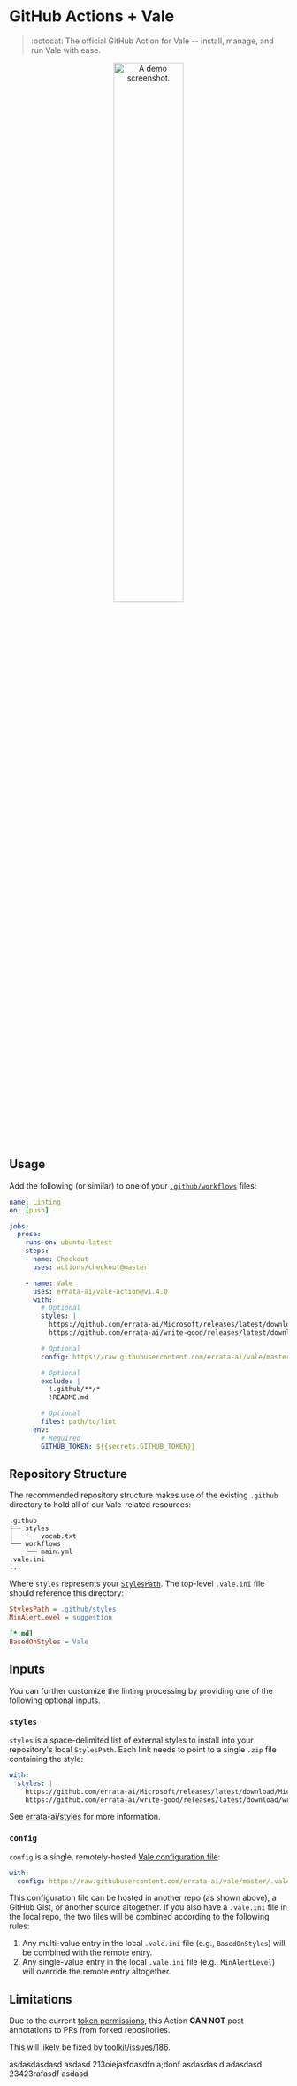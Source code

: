 # GitHub Actions + Vale

> :octocat: The official GitHub Action for Vale -- install, manage, and run Vale with ease.

<p align="center">
  <img width="50%" alt="A demo screenshot." src="https://user-images.githubusercontent.com/8785025/85236358-272d3680-b3d2-11ea-8793-0f45cb70189a.png">
</p>

## Usage

Add the following (or similar) to one of your [`.github/workflows`](https://help.github.com/en/github/automating-your-workflow-with-github-actions/configuring-a-workflow) files:

```yaml
name: Linting
on: [push]

jobs:
  prose:
    runs-on: ubuntu-latest
    steps:
    - name: Checkout
      uses: actions/checkout@master

    - name: Vale
      uses: errata-ai/vale-action@v1.4.0
      with:
        # Optional
        styles: |
          https://github.com/errata-ai/Microsoft/releases/latest/download/Microsoft.zip
          https://github.com/errata-ai/write-good/releases/latest/download/write-good.zip

        # Optional
        config: https://raw.githubusercontent.com/errata-ai/vale/master/.vale.ini

        # Optional
        exclude: |
          !.github/**/*
          !README.md

        # Optional
        files: path/to/lint
      env:
        # Required
        GITHUB_TOKEN: ${{secrets.GITHUB_TOKEN}}
```

## Repository Structure

The recommended repository structure makes use of the existing `.github` directory to hold all of our Vale-related resources:

```text
.github
├── styles
│   └── vocab.txt
└── workflows
    └── main.yml
.vale.ini
...
```

Where `styles` represents your [`StylesPath`](https://errata-ai.github.io/vale/styles/). The top-level `.vale.ini` file should reference this directory:

```ini
StylesPath = .github/styles
MinAlertLevel = suggestion

[*.md]
BasedOnStyles = Vale
```

## Inputs

You can further customize the linting processing by providing one of the following optional inputs.

### `styles`

`styles` is a space-delimited list of external styles to install into your repository's local `StylesPath`. Each link needs to point to a single `.zip` file containing the style:

```yaml
with:
  styles: |
    https://github.com/errata-ai/Microsoft/releases/latest/download/Microsoft.zip
    https://github.com/errata-ai/write-good/releases/latest/download/write-good.zip
```

See [errata-ai/styles](https://github.com/errata-ai/styles) for more information.

### `config`

`config` is a single, remotely-hosted [Vale configuration file](https://errata-ai.github.io/vale/config/):

```yaml
with:
  config: https://raw.githubusercontent.com/errata-ai/vale/master/.vale.ini
```

This configuration file can be hosted in another repo (as shown above), a GitHub Gist, or another source altogether. If you also have a `.vale.ini` file in the local repo, the two files will be combined according to the following rules:

1. Any multi-value entry in the local `.vale.ini` file (e.g., `BasedOnStyles`) will be combined with the remote entry.
2. Any single-value entry in the local `.vale.ini` file (e.g., `MinAlertLevel`) will override the remote entry altogether.

## Limitations

Due to the current [token permissions](https://help.github.com/en/articles/virtual-environments-for-github-actions#token-permissions),
this Action **CAN NOT** post annotations to PRs from forked repositories.

This will likely be fixed by [toolkit/issues/186](https://github.com/actions/toolkit/issues/186).

asdasdasdasd asdasd 213oiejasfdasdfn a;donf asdasdas d
adasdasd 23423rafasdf  asdasd